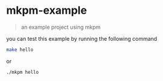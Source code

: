 # mkpm-example

> an example project using mkpm

you can test this example by running the following command

```sh
make hello
```

or

```sh
./mkpm hello
```
